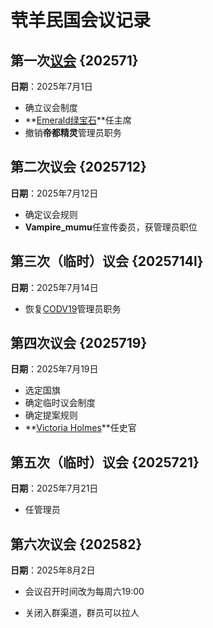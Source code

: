 # 茕羊民国会议记录

## 第一次[议会](../name/name_thing.md#meeting) {202571}
**日期**：2025年7月1日  
- 确立议会制度
- **[Emerald绿宝石](../name/name.md#emerald)**任主席
- 撤销**帝都精灵**管理员职务

## 第二次议会 {2025712}
**日期**：2025年7月12日  
- 确定议会规则
- **Vampire_mumu**任宣传委员，获管理员职位

## 第三次（临时）议会 {2025714l}
**日期**：2025年7月14日  
- 恢复[CODV19](../name/name.md#codvi9)管理员职务

## 第四次议会 {2025719}
**日期**：2025年7月19日  
- 选定国旗
- 确定临时议会制度
- 确定提案规则
- **[Victoria Holmes](../name/name.md#wdly)**任史官

## 第五次（临时）议会 {2025721}
**日期**：2025年7月21日  
-    任管理员

## 第六次议会 {202582}
**日期**：2025年8月2日  
- 会议召开时间改为每周六19:00

- 关闭入群渠道，群员可以拉人
